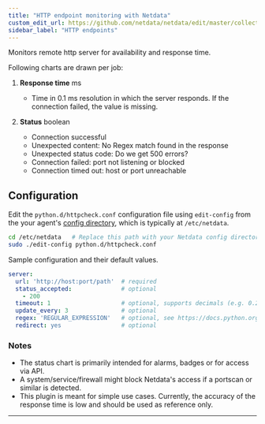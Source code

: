 ```yaml
---
title: "HTTP endpoint monitoring with Netdata"
custom_edit_url: https://github.com/netdata/netdata/edit/master/collectors/python.d.plugin/httpcheck/README.md
sidebar_label: "HTTP endpoints"
---
```




Monitors remote http server for availability and response time.

Following charts are drawn per job:

1.  **Response time** ms

    -   Time in 0.1 ms resolution in which the server responds.
    If the connection failed, the value is missing.

2.  **Status** boolean

    -   Connection successful
    -   Unexpected content: No Regex match found in the response
    -   Unexpected status code: Do we get 500 errors?
    -   Connection failed: port not listening or blocked
    -   Connection timed out: host or port unreachable

## Configuration

Edit the `python.d/httpcheck.conf` configuration file using `edit-config` from the your agent's [config
directory](agent/step-by-step/step-04.md#find-your-netdataconf-file), which is typically at `/etc/netdata`.

```bash
cd /etc/netdata   # Replace this path with your Netdata config directory, if different
sudo ./edit-config python.d/httpcheck.conf
```

Sample configuration and their default values.

```yaml
server:
  url: 'http://host:port/path'  # required
  status_accepted:              # optional
    - 200
  timeout: 1                    # optional, supports decimals (e.g. 0.2)
  update_every: 3               # optional
  regex: 'REGULAR_EXPRESSION'   # optional, see https://docs.python.org/3/howto/regex.html
  redirect: yes                 # optional
```

### Notes

-   The status chart is primarily intended for alarms, badges or for access via API.
-   A system/service/firewall might block Netdata's access if a portscan or
    similar is detected.
-   This plugin is meant for simple use cases. Currently, the accuracy of the
    response time is low and should be used as reference only.

---


